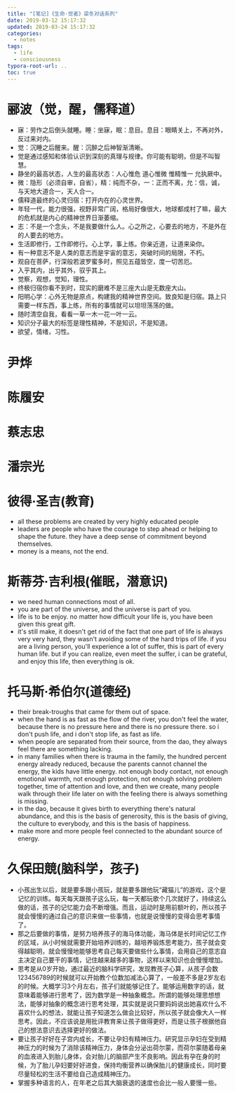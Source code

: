 ```yaml
---
title: "[笔记]《生命·觉者》梁冬对话系列"
date: 2019-03-12 15:17:32
updated: 2019-03-24 15:17:32
categories:
  - notes
tags:
  - life
  - consciousness
typora-root-url: ..
toc: true
---
```


# 郦波（觉，醒，儒释道）

- 寐：劳作之后倒头就睡。睡：坐寐，眠：息目。息目：眼睛关上，不再对外，反过来对内。
- 觉：沉睡之后醒来。醒：沉醉之后神智渐清晰。
- 觉是通过感知和体验认识到深刻的真理与规律。你可能有聪明，但是不叫智慧。
- 静坐的最高状态，人生的最高状态：人心惟危 道心惟微 惟精惟一 允执厥中。
- 微：隐形（必须自审，自省），精：纯而不杂，一：正而不离，允：信，诚，与天地大道合一，天人合一。
- 儒释道最终的心灵归宿：打开内在的心灵世界。
- 年轻一代，能力很强，视野非常广阔，格局好像很大，地球都成村了嘛，最大的危机就是内心的精神世界日渐萎缩。<!-- more -->
- 志：不是一个念头，不是我要做什么人。心之所之，心要去的地方，不是外在的人要去的地方。
- 生活即修行，工作即修行。心上学，事上练。你亲近道，让道来染你。
- 有一种意志不是人类的意志而是宇宙的意志，突破时间的局限，不朽。
- 观自在菩萨，行深般若波罗蜜多时，照见五蕴皆空，度一切苦厄。
- 入乎其内，出乎其外，驭乎其上。
- 觉察，观想，觉知，理性。
- 终极归宿你看不到时，现实的磨难不是三座大山是无数座大山。
- 阳明心学：心外无物是原点，构建我的精神世界空间。致良知是归宿。路上只需要一样东西，事上练，所有的事情就可以坦坦荡荡的做。
- 随时清空自我，看看一草一木一花一叶一云。
- 知识分子最大的标签是理性精神，不是知识，不是知道。
- 欲望，情绪，习性。

# 尹烨

# 陈履安

# 蔡志忠

# 潘宗光

# 彼得·圣吉(教育)

- all these problems are created by very highly educated people
- leaders are people who have the courage to step ahead or helping to shape the future. they have a deep sense of commitment beyond themselves.
- money is a means, not the end.

# 斯蒂芬·吉利根(催眠，潜意识)

- we need human connections most of all.
- you are part of the universe, and the universe is part of you.
- life is to be enjoy. no matter how difficult your life is, you have been given this great gift.
- it's still make, it doesn't get rid of the fact that one part of life is always very very hard, they wasn't avoiding some of the hard trips of life. if you are a living person, you'll experience a lot of suffer, this is part of every human life. but if you can realize, even meet the suffer, i can be grateful, and enjoy this life, then everything is ok.

# 托马斯·希伯尔(道德经)

- their break-troughs that came for them out of space.
- when the hand is as fast as the flow of the river, you don't feel the water, because there is no pressure here and there is no pressure there. so i don't push life, and i don't stop life, as fast as life.
- when people are separated from their source, from the dao, they always feel there are something lacking.
- in many families when there is trauma in the family, the hundred percent energy already reduced, because the parents cannot channel the energy, the kids have little energy. not enough body contact, not enough emotional warmth, not enough protection, not enough solving problem together, time of attention and love, and then we create, many people walk through their life later on with the feeling there is always something is missing.
- in the dao, because it gives birth to everything there's natural abundance, and this is the basis of generosity, this is the basis of giving, the culture to everybody, and this is the basis of happiness.
- make more and more people feel connected to the abundant source of energy.

# 久保田競(脑科学，孩子)

- 小孩出生以后，就是要多跟小孩玩，就是要多跟他玩“藏猫儿”的游戏，这个是记忆的训练。每天每天跟孩子这么玩，每一天都玩歌个几次就好了，持续这么做的话，孩子的记忆能力会不断增强。而且，运动时是用前额叶的，所以孩子就会慢慢的通过自己的意识来做一些事情，也就是说慢慢的变得会思考事情了。
- 那之后要做的事情，是努力培养孩子的海马体功能，海马体是长时间记忆工作的区域，从小时候就需要开始培养训练的，越培养锻炼思考能力，孩子就会变得越聪明，就会慢慢地能够思考自己每天要做些什么事情，会用自己的意志自主决定自己要干的事情，记住越来越多的事物，这样以来知识也会慢慢增加。
- 思考是从0岁开始，通过最近的脑科学研究，发现教孩子心算，从孩子会数123456789的时候就可以开始教个位数加减法心算了，一般差不多是2岁左右的时候。大概学习3个月左右，孩子们就能够记住了。能够运用数字的话，就意味着能够进行思考了，因为数学是一种抽象概念。所谓的能够处理思想想法，能够对抽象的概念进行思考处理，其实就是说只要妈妈说出她喜欢什么不喜欢什么的想法，就能让孩子知道怎么做会比较好，所以孩子就会像大人一样思考。因此，不应该说是用批评教育来让孩子做得更好，而是让孩子根据他自己的想法意识去选择更好的做法。
- 要让孩子好好在子宫内成长，不要让孕妇有精神压力。研究显示孕妇在受到精神压力的时候为了消除该精神压力，身体会分泌出荷尔蒙，而荷尔蒙随着母亲的血液进入到胎儿身体，会对胎儿的脑部产生不良影响。因此有孕在身的时候，为了胎儿孕妇要好好进食，保持均衡营养以确保胎儿的健康成长，同时要尽量轻松的生活不要给自己造成精神压力。
- 掌握多种语言的人，在年老之后其大脑衰退的速度也会比一般人要慢一些。
